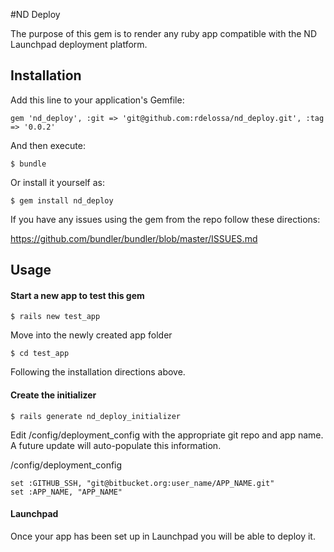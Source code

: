 #ND Deploy

The purpose of this gem is to render any ruby app compatible with the ND Launchpad deployment platform.

## Installation

Add this line to your application's Gemfile:

    gem 'nd_deploy', :git => 'git@github.com:rdelossa/nd_deploy.git', :tag => '0.0.2'

And then execute:

    $ bundle

Or install it yourself as:

    $ gem install nd_deploy

If you have any issues using the gem from the repo follow these directions:

https://github.com/bundler/bundler/blob/master/ISSUES.md

## Usage

<h4>Start a new app to test this gem</h4>

    $ rails new test_app

Move into the newly created app folder

    $ cd test_app

Following the installation directions above.

<h4>Create the initializer</h4>

    $ rails generate nd_deploy_initializer

Edit /config/deployment_config with the appropriate git repo and app name.  A future update will auto-populate this information.

/config/deployment_config

    set :GITHUB_SSH, "git@bitbucket.org:user_name/APP_NAME.git"
    set :APP_NAME, "APP_NAME"

<h4>Launchpad</h4>

Once your app has been set up in Launchpad you will be able to deploy it.


